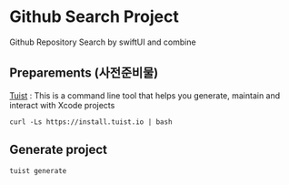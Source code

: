 # Github Search Project
Github Repository Search by swiftUI and combine

## Preparements (사전준비물)
[Tuist](https://github.com/tuist/tuist) : This is a command line tool that helps you generate, maintain and interact with Xcode projects

```
curl -Ls https://install.tuist.io | bash
```

## Generate project

```
tuist generate
```